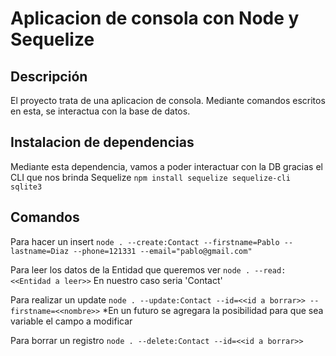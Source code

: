 # Aplicacion de consola con Node y Sequelize

## Descripción
El proyecto trata de una aplicacion de consola. Mediante comandos escritos en esta,
    se interactua con la base de datos. 

## Instalacion de dependencias
Mediante esta dependencia, vamos a poder interactuar con la DB gracias el CLI que nos brinda Sequelize
    `npm install sequelize sequelize-cli sqlite3`

## Comandos

Para hacer un insert
    `node . --create:Contact --firstname=Pablo --lastname=Diaz --phone=121331 --email="pablo@gmail.com"`

Para leer los datos de la Entidad que queremos ver
    `node . --read:<<Entidad a leer>>` 
    En nuestro caso seria 'Contact'

Para realizar un update
    `node . --update:Contact --id=<<id a borrar>> --firstname=<<nombre>>`
    *En un futuro se agregara la posibilidad para que sea variable el campo a modificar

Para borrar un registro
    `node . --delete:Contact --id=<<id a borrar>>`
